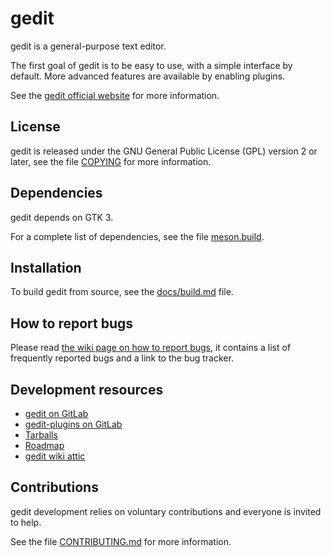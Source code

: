 gedit
=====

gedit is a general-purpose text editor.

The first goal of gedit is to be easy to use, with a simple interface by
default. More advanced features are available by enabling plugins.

See the [gedit official website](https://wiki.gnome.org/Apps/Gedit) for
more information.

License
-------

gedit is released under the GNU General Public License (GPL) version 2 or
later, see the file [COPYING](COPYING) for more information.

Dependencies
------------

gedit depends on GTK 3.

For a complete list of dependencies, see the file [meson.build](meson.build).

Installation
------------

To build gedit from source, see the [docs/build.md](docs/build.md) file.

How to report bugs
------------------

Please read
[the wiki page on how to report bugs](https://wiki.gnome.org/Apps/Gedit/ReportingBugs),
it contains a list of frequently reported bugs and a link to the bug
tracker.

Development resources
---------------------

- [gedit on GitLab](https://gitlab.gnome.org/GNOME/gedit)
- [gedit-plugins on GitLab](https://gitlab.gnome.org/GNOME/gedit-plugins)
- [Tarballs](https://download.gnome.org/sources/gedit/)
- [Roadmap](docs/roadmap.md)
- [gedit wiki attic](https://wiki.gnome.org/Apps/Gedit/Attic)

Contributions
-------------

gedit development relies on voluntary contributions and everyone is invited
to help.

See the file [CONTRIBUTING.md](CONTRIBUTING.md) for more information.
